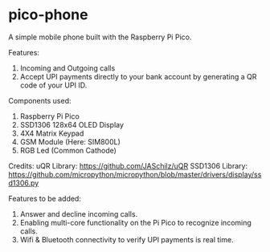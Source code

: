 # pico-phone
A simple mobile phone built with the Raspberry Pi Pico.

Features:
1. Incoming and Outgoing calls
2. Accept UPI payments directly to your bank account by generating a QR code of your UPI ID.

Components used:
1. Raspberry Pi Pico
2. SSD1306 128x64 OLED Display
3. 4X4 Matrix Keypad
4. GSM Module (Here: SIM800L)
5. RGB Led (Common Cathode)

Credits:
uQR Library:
https://github.com/JASchilz/uQR
SSD1306 Library:
https://github.com/micropython/micropython/blob/master/drivers/display/ssd1306.py

Features to be added:
1. Answer and decline incoming calls.
2. Enabling multi-core functionality on the Pi Pico to recognize incoming calls.
3. Wifi & Bluetooth connectivity to verify UPI payments is real time.

